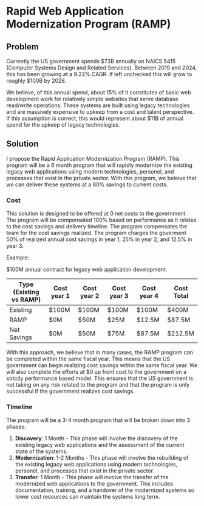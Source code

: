 # Rapid Web Application Modernization Program (RAMP)

## Problem
Currently the US government spends $73B annually on NAICS 5415 (Computer Systems Design and Related Services). Between 2019 and 2024, this has been growing at a 9.22% CAGR. If left unchecked this will grow to roughly $100B by 2028. 

We believe, of this annual spend, about 15% of it constitutes of basic web development work for relatively simple websites that serve database read/write operations. These systems are built using legacy technologies and are massively expensive to upkeep from a cost and talent perspective. If this assumption is correct, this would represent about $11B of annual spend for the upkeep of legacy technologies.

## Solution
I propose the Rapid Application Modernization Program (RAMP). This program will be a 6 month program that will rapidly modernize the existing legacy web applications using modern technologies, personel, and processes that exist in the private sector. With this program, we beleive that we can deliver these systems at a 80% savings to current costs.

### Cost 
This solution is designed to be offered at 0 net costs to the government. The program will be compensated 100% based on performance as it relates to the cost savings and delivery timeline. The program compensates the team for the cost savings realized. The program charges the goverment 50% of realized annual cost savings in year 1, 25% in year 2, and 12.5% in year 3.

Example:

$100M annual contract for legacy web application development. 

| Type (Existing vs RAMP)       | Cost year 1 | Cost year 2 | Cost year 3 | Cost year 4 | Cost Total |
|-------------------------------|-------------|-------------|-------------|-------------|------------|
| Existing                      | $100M       | $100M       | $100M       | $100M       | $400M      |
| RAMP                          | $0M         | $50M        | $25M        | $12.5M      | $87.5M     |
| Net Savings                   | $0M         | $50M        | $75M        | $87.5M      | $212.5M    |

With this approach, we believe that in many cases, the RAMP program can be completed within the same fiscal year. This means that the US government can begin realizing cost savings within the same fiscal year. We will also complete the efforts at $0 up front cost to the government on a strictly performance based model. This ensures that the US government is not taking on any risk related to the program and that the program is only successful if the government realizes cost savings.


### Timeline
The program will be a 3-4 month program that will be broken down into 3 phases:

1. **Discovery**: 1 Month - This phase will involve the discovery of the existing legacy web applications and the assessment of the current state of the systems.
2. **Modernization**: 1-2 Months - This phase will involve the rebuilding of the existing legacy web applications using modern technologies, personel, and processes that exist in the private sector.
3. **Transfer**: 1 Month - This phase will involve the transfer of the modernized web applications to the government. This includes documentation, training, and a handover of the modernized systems so lower cost resources can maintain the systems long term.













